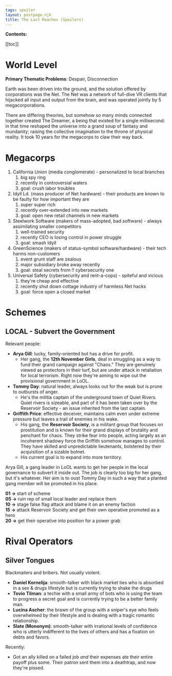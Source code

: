 ```yaml
--- 
tags: spoiler
layout: postpage.njk 
title: The Last Reaches (Spoilers) 
---
```


**Contents:**

[[toc]]

# World Level

**Primary Thematic Problems**: Despair, Disconnection  

Earth was been driven into the ground, and the solution offered by corporations was the Net. The Net was a network of full-dive VR clients that hijacked all input and output from the brain, and was operated jointly by 5 megacorporations.

There are differing theories, but somehow so many minds connected together created The Dreamer, a being that existed for a single millisecond: in that time reshaped the universe into a grand soup of fantasy and mundanity; raising the collective imagination to the throne of physical reality. It took 10 years for the megacorps to claw their way back.

# Megacorps

1. California Union (media conglomerate) - personalized to local branches
   1. big spy ring
   2. recently in controversial waters
   3. goal: crush labor troubles
2. Idyll Ld. (mass producer of Net hardware) - their products are known to be faulty for how important they are
   1. super super rich
   2. recently over-extended into new markets
   3. goal: open new retail channels in new markets
3. Steelwork Software (makers of mass-adopted, bad software) - always assimilating smaller competitors
   1. well-trained security
   2. recently CEO is losing control in power struggle
   3. goal: smash Idyll
4. GreenScience (makers of status-symbol software/hardware) - their tech harms non-customers
   1. event grunt staff are zealous
   2. major subsidiary broke away recently
   3. goal: steal secrets from !! cybersecurity one
5. Universal Safety (cybersecurity and rent-a-cops) - spiteful and vicious
   1. they're cheap and effective
   2. recently shut down cottage industry of harmless Net hacks
   3. goal: force open a closed market

# Schemes

## LOCAL - Subvert the Government

Relevant people:

- **Arya Gill**: lucky, family-oriented but has a drive for profit.
  - Her gang, the **12th November Girls**, deal in smuggling as a way to fund their grand campaign against "Chaos." They are genuinely viewed as protectors in their turf, but are under attack in retaliation for local terrorism. Right now they're aiming to wipe out the provisional government in LoOL.
- **Tommy Day**: natural leader, always looks out for the weak but is prone to outbursts of anger.
  - He's the militia captain of the underground town of Quiet Rivers. Quiet rivers is sizeable, and part of it has been taken over by the Reservoir Society - an issue inherited from the last captain.
- **Griffith Price**: effective deceiver, maintains calm even under extreme pressure but leaves a trail of enemies in his wake.
  - His gang, the **Reservoir Society**, is a militant group that focuses on prostitution and is known for their grand displays of brutality and penchant for chaos. They strike fear into people, acting largely as an incoherent shadowy force the Griffith somehow manages to control. They have skilled and unpredictable lieutenants, bolstered by their acquisition of a sizable botnet.
  - His current goal is to expand into more territory.

Arya Gill, a gang leader in LoOL wants to get her people in the local governance to subvert it inside out. The job is clearly too big for her gang, but it's whatever. Her aim is to oust Tommy Day in such a way that a planted gang member will be promoted in his place.

**01 ->** start of scheme  
**05 ->** ruin rep of small local leader and replace them  
**10 ->** stage false flag attack and blame it on an enemy faction   
**15 ->** attack Reservoir Society and get their own operative promoted as a hero   
**20 ->** get their operative into position for a power grab

# Rival Operators

## Silver Tongues

Blackmailers and bribers. Not usually violent.

- **Daniel Kornelija**: smooth-talker with black market ties who is absorbed in a sex & drugs lifestyle but is currently trying to shake the drugs
- **Tovio Tilman**: a techie with a small army of bots who is using the team to progress a secret goal and is currently trying to be a better family man.
- **Lucina Ascher**: the brawn of the group with a sniper's eye who feels overwhelmed by their lifestyle and is dealing with a tragic romantic relationship. 
- **Slate (Mononym)**: smooth-talker with irrational levels of confidence who is utterly indifferent to the lives of others and has a fixation on debts and favors.

Recently:
- Got an ally killed on a failed job *and* their expenses ate their entire payoff plus some. Their patron sent them into a deathtrap, and now they're pissed.
